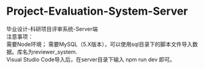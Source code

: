 # Project-Evaluation-System-Server
毕业设计-科研项目评审系统-Server端  
注意事项：  
需要Node环境；
需要MySQL（5.X版本），可以使用sql目录下的脚本文件导入数据。库名为reviewer_system.   
Visual Studio Code导入后，在server目录下输入 npm run dev 即可。
